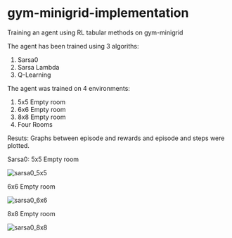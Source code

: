# gym-minigrid-implementation
Training an agent using RL tabular methods on gym-minigrid

The agent has been trained using 3 algoriths:
  1. Sarsa0
  2. Sarsa Lambda
  3. Q-Learning

The agent was trained on 4 environments:
  1. 5x5 Empty room
  2. 6x6 Empty room
  3. 8x8 Empty room
  4. Four Rooms
  
Resuts:
Graphs between episode and rewards and episode and steps were plotted.

Sarsa0:
5x5 Empty room

![sarsa0_5x5](https://user-images.githubusercontent.com/88096518/136146038-0c203710-10da-49c3-8bee-04ca42677cf9.png)

6x6 Empty room

![sarsa0_6x6](https://user-images.githubusercontent.com/88096518/136146198-7f3121e5-3a1c-4f6d-ae68-cd906dac720e.png)

8x8 Empty room

![sarsa0_8x8](https://user-images.githubusercontent.com/88096518/136146527-057c1236-f004-43ad-bc70-e253004eb6c0.png)
